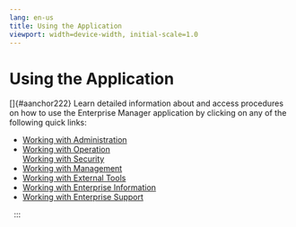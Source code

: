 ```yaml
---
lang: en-us
title: Using the Application
viewport: width=device-width, initial-scale=1.0
---
```


# Using the Application

[]{#aanchor222} Learn detailed information about and access procedures on how to use the Enterprise Manager application by clicking on any of
the following quick links:

-   [Working with Administration](Working-with-Administration.md)
-   [Working with Operation](Working-with-Operation.md)\
    [Working with Security](Working-with-Security.md)
-   [Working with Management](Working-with-Management.md)
-   [Working with External Tools](Working-with-External-Tools.md)
-   [Working with Enterprise     Information](Working-with-Enterprise-Information.md)
-   [Working with Enterprise     Support](Working-with-Enterprise-Support.md)

 
:::

 

